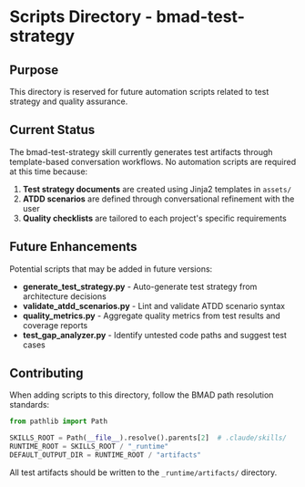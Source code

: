 # Scripts Directory - bmad-test-strategy

## Purpose

This directory is reserved for future automation scripts related to test strategy and quality assurance.

## Current Status

The bmad-test-strategy skill currently generates test artifacts through template-based conversation workflows. No automation scripts are required at this time because:

1. **Test strategy documents** are created using Jinja2 templates in `assets/`
2. **ATDD scenarios** are defined through conversational refinement with the user
3. **Quality checklists** are tailored to each project's specific requirements

## Future Enhancements

Potential scripts that may be added in future versions:

- **generate_test_strategy.py** - Auto-generate test strategy from architecture decisions
- **validate_atdd_scenarios.py** - Lint and validate ATDD scenario syntax
- **quality_metrics.py** - Aggregate quality metrics from test results and coverage reports
- **test_gap_analyzer.py** - Identify untested code paths and suggest test cases

## Contributing

When adding scripts to this directory, follow the BMAD path resolution standards:

```python
from pathlib import Path

SKILLS_ROOT = Path(__file__).resolve().parents[2]  # .claude/skills/
RUNTIME_ROOT = SKILLS_ROOT / "_runtime"
DEFAULT_OUTPUT_DIR = RUNTIME_ROOT / "artifacts"
```

All test artifacts should be written to the `_runtime/artifacts/` directory.
